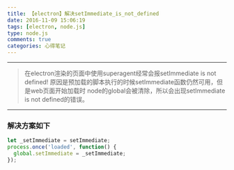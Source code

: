 ```yaml
---
title: 【electron】解决setImmediate_is_not_defined
date: 2016-11-09 15:06:19
tags: [electron, node.js]
type: node.js
comments: true
categories: 心得笔记
---
```


----

> 在electron渲染的页面中使用superagent经常会报setImmediate is not defined!
> 原因是预加载的脚本执行的时候setImmediate函数仍然可用，但是web页面开始加载时
> node的global会被清除，所以会出现setImmediate is not defined的错误。

----
### 解决方案如下

```js
let _setImmediate = setImmediate;
process.once('loaded', function() {
  global.setImmediate = _setImmediate;
});
```

